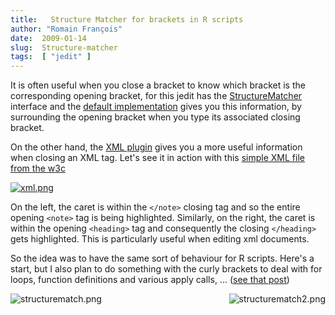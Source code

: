 ```yaml
---
title:   Structure Matcher for brackets in R scripts
author: "Romain François"
date:  2009-01-14
slug:  Structure-matcher
tags:  [ "jedit" ]
---
```

<div class="post-content">
<p>It is often useful when you close a bracket to know which bracket is the corresponding opening bracket, for this jedit has the <a href="http://www.jedit.org/api/org/gjt/sp/jedit/textarea/StructureMatcher.html">StructureMatcher</a> interface and the <a href="http://www.jedit.org/api/org/gjt/sp/jedit/textarea/StructureMatcher.BracketMatcher.html">default implementation</a> gives you this information, by surrounding the opening bracket when you type its associated closing bracket.</p>


<p>On the other hand, the <a href="http://plugins.jedit.org/plugins/?XML">XML plugin</a> gives you a more useful information when closing an XML tag. Let's see it in action with this <a href="http://www.w3schools.com/XML/note.xml">simple XML file from the w3c</a></p>


<p><a href="/public/posts/post5-structurematcher/xml.png"><img src="/public/posts/post5-structurematcher/xml_m.jpg" alt="xml.png" style="display:block; margin:0 auto;" title="xml.png, janv. 2009"></a></p>


<p>On the left, the caret is within the <code>&lt;/note&gt;</code> closing tag and so the entire opening <code>&lt;note&gt;</code> tag is being highlighted. Similarly, on the right, the caret is within the opening <code>&lt;heading&gt;</code> tag and consequently the closing <code>&lt;/heading&gt;</code> gets highlighted. This is particularly useful when editing xml documents.</p>


<p>So the idea was to have the same sort of behaviour for R scripts. Here's a start, but I also plan to do something with the curly brackets to deal with for loops, function definitions and various apply calls, ... (<a href="/index.php?post/2009/01/18/Structure-Matcher-for-brackets-in-R-scripts-%282%29">see that post</a>)</p>


<p><img src="/public/posts/post5-structurematcher/structurematch.png" alt="structurematch.png" style="float:left; margin: 0 1em 1em 0;" title="structurematch.png, janv. 2009"><img src="/public/posts/post5-structurematcher/structurematch2.png" alt="structurematch2.png" style="float:right; margin: 0 0 1em 1em;" title="structurematch2.png, janv. 2009"></p>
</div>
